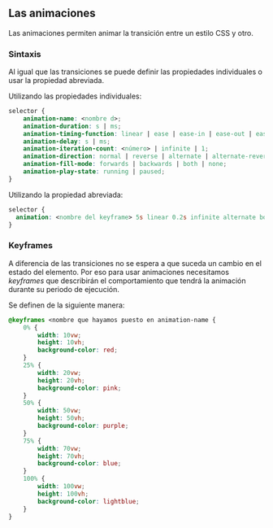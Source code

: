 ## Las animaciones

Las animaciones permiten animar la transición entre un estilo CSS y otro. 

### Sintaxis

Al igual que las transiciones se puede definir las propiedades individuales o usar la propiedad abreviada.

Utilizando las propiedades individuales:
```css
selector {
    animation-name: <nombre d>;
    animation-duration: s | ms;
    animation-timing-function: linear | ease | ease-in | ease-out | ease-in-out | cubic-bezier() | step-end | steps();;
    animation-delay: s | ms;
    animation-iteration-count: <número> | infinite | 1;
    animation-direction: normal | reverse | alternate | alternate-reverse;
    animation-fill-mode: forwards | backwards | both | none;
    animation-play-state: running | paused;
}
```

Utilizando la propiedad abreviada:
```css
selector {
  animation: <nombre del keyframe> 5s linear 0.2s infinite alternate both;
}
```

### Keyframes

A diferencia de las transiciones no se espera a que suceda un cambio en el estado del elemento. Por eso para usar animaciones necesitamos *keyframes* que describirán el comportamiento que tendrá la animación durante su periodo de ejecución.

Se definen de la siguiente manera:

```css
@keyframes <nombre que hayamos puesto en animation-name {
    0% {
        width: 10vw;
        height: 10vh;
        background-color: red;
	}
    25% {
        width: 20vw;
        height: 20vh;
        background-color: pink;
    }
    50% {
        width: 50vw;
        height: 50vh;
        background-color: purple;
    }
    75% {
        width: 70vw;
        height: 70vh;
        background-color: blue;
    }
    100% {
        width: 100vw;
        height: 100vh;
        background-color: lightblue;
    }
}

